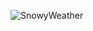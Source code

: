 ![SnowyWeather](https://hosting.photobucket.com/images/ae89/bandos4eva/26edfe7476f61c0afa0ad92574065225.gif)
